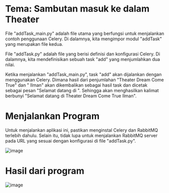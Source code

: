 # Tema: Sambutan masuk ke dalam Theater

File "addTask_main.py" adalah file utama yang berfungsi untuk menjalankan contoh penggunaan Celery. Di dalamnya, kita mengimpor modul "addTask" yang merupakan file kedua.

File "addTask.py" adalah file yang berisi definisi dan konfigurasi Celery. Di dalamnya, kita mendefinisikan sebuah task "add" yang menjumlahkan dua nilai.

Ketika menjalankan "addTask_main.py", task "add" akan dijalankan dengan menggunakan Celery. Dimana hasil dari penjumlahan "Theater Dream Come True" dan " Ilman" akan dikembalikan sebagai hasil task dan dicetak sebagai pesan "Selamat datang di <hasil>". Sehingga akan menghasilkan kalimat berbunyi "Selamat datang di Theater Dream Come True Ilman".
  
# Menjalankan Program
  
Untuk menjalankan aplikasi ini, pastikan menginstal Celery dan RabbitMQ terlebih dahulu. Selain itu, tidak lupa untuk menjalankan RabbitMQ server pada URL yang sesuai dengan konfigurasi di file "addTask.py".

  ![image](https://github.com/ilmanaqilaa/SISTER_3B/assets/80626628/b8123380-a727-4a81-bda2-8225bffa6784)

  
# Hasil dari program
  
  ![image](https://github.com/ilmanaqilaa/SISTER_3B/assets/80626628/224d54d7-de17-45f0-9dae-4d93d9265784)
